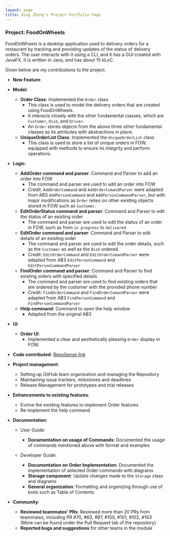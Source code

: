 ```yaml
---
layout: page
title: Xing Zheng's Project Portfolio Page
---
```


### Project: FoodOnWheels

FoodOnWheels is a desktop application used to delivery orders for a restaurant by tracking and providing updates of the status of delivery orders. The user interacts with it using a CLI, and it has a GUI created with JavaFX. It is written in Java, and has about 15 kLoC.

Given below are my contributions to the project.

* **New Feature**:
* **Model**:
  * **Order Class**: Implemented the `Order` class
    * This class is used to model the delivery orders that are created using FoodOnWheels.
    * It interacts closely with the other fundamental classes, which are `Customer`, `Dish`, and `Driver`.
    * An `Order` stores objects from the above three other fundamental classes as its attributes with abstractions in place.
  * **UniqueOrderList Class**: Implemented the `UniqueOrderList` class
    * This class is used to store a list of unique orders in FOW, equipped with methods to ensure its integrity and perform operations.

* **Logic**:
  * **AddOrder command and parser**: Command and Parser to add an order into FOW
    * The command and parser are used to add an order into FOW
    * Credit: `AddOrderCommand` and `AddOrderComandParser` were adapted from AB3 `AddPersonCommand` and `AddPersonCommandParser`, but with major modifications as `Order` relies on other existing objects stored in FOW such as `Customer`.
  * **EditOrderStatus command and parser**: Command and Parser to edit the status of an existing order
    * The command and parser are used to edit the status of an order in FOW, such as from `in progress` to `delivered`
  * **EditOrder command and parser**: Command and Parser to edit details of an existing order
    * The command and parser are used to edit the order details, such as the `Customer` as well as the `Dish` ordered.
    * Credit: `EditOrderCommand` and `EditOrderComandParser` were adapted from AB3 `EditPersonCommand` and `EditPersonCommandParser`
  * **FindOrder command and parser**: Command and Parser to find existing orders with specified details
    * The command and parser are used to find existing orders that are ordered by the customer with the provided phone number
    * Credit: `FindOrderCommand` and `FindOrderComandParser` were adapted from AB3 `FindPersonCommand` and `FindPersonCommandParser`
  * **Help command**: Command to open the help window
    * Adapted from the original AB3

* **UI**:
  * **Order UI**: 
    * Implemented a clear and aesthetically pleasing `Order` display in FOW.

  
* **Code contributed**: [RepoSense link](https://nus-cs2103-ay2122s2.github.io/tp-dashboard/?search=xzzz3&breakdown=true)


* **Project management**:
  * Setting up GitHub team organization and managing the Repository
  * Maintaining issue trackers, milestones and deadlines
  * Release Management for prototypes and trial releases


* **Enhancements to existing features**:
  * Evolve the existing features to implement Order features
  * Re-implement the help command


* **Documentation**:
  * User Guide:
    * **Documentation on usage of Commands**: Documented the usage of commands mentioned above with format and examples

  * Developer Guide:
    * **Documentation on Order Implementation**: Documented the implementation of selected Order commands with diagrams
    * **Storage component**: Update changes made to the `Storage` class and diagrams
    * **General organization**: Formatting and organizing through use of tools such as Table of Contents


* **Community**:
  * **Reviewed teammates' PRs**: Reviewed more than 20 PRs from teammates, including PR #70, #63, #97, #100, #101, #102, #103 (More can be found under the Pull Request tab of the repository)
  * **Reported bugs and suggestions** for other teams in the module

